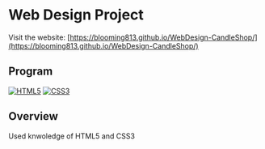 # Web Design Project

Visit the website: [https://blooming813.github.io/WebDesign-CandleShop/](https://blooming813.github.io/WebDesign-CandleShop/)

## Program
[![HTML5](https://img.shields.io/badge/-HTML5-F05032?style=for-the-badge&logo=html5&logoColor=ffffff)](https://developer.mozilla.org/en-US/docs/Web/HTML)
[![CSS3](https://img.shields.io/badge/-CSS3-1572B6?style=for-the-badge&logo=css3&logoColor=ffffff)](https://developer.mozilla.org/en-US/docs/Web/CSS)
  
## Overview

Used knwoledge of HTML5 and CSS3







